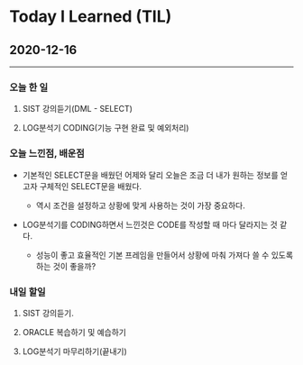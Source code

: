 Today I Learned (TIL)
===

## 2020-12-16

---

### 오늘 한 일


1. SIST 강의듣기(DML - SELECT)

2. LOG분석기 CODING(기능 구현 완료 및 예외처리)


### 오늘 느낀점, 배운점

* 기본적인 SELECT문을 배웠던 어제와 달리 오늘은 조금 더 내가 원하는 정보를 얻고자 구체적인 SELECT문을 배웠다.

    * 역시 조건을 설정하고 상황에 맞게 사용하는 것이 가장 중요하다.

* LOG분석기를 CODING하면서 느낀것은 CODE를 작성할 때 마다 달라지는 것 같다.

    * 성능이 좋고 효율적인 기본 프레임을 만들어서 상황에 마춰 가져다 쓸 수 있도록 하는 것이 좋을까?

### 내일 할일 

1. SIST 강의듣기.

2. ORACLE 복습하기 및 예습하기

3. LOG분석기 마무리하기(끝내기)